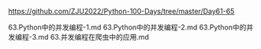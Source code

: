  https://github.com/ZJU2022/Python-100-Days/tree/master/Day61-65

 63.Python中的并发编程-1.md
 63.Python中的并发编程-2.md
 63.Python中的并发编程-3.md
 63.并发编程在爬虫中的应用.md
